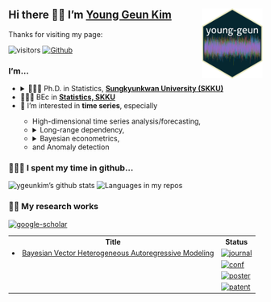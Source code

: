 
## Hi there 👋🏼 I’m [Young Geun Kim](https://ygeunkim.github.io) <a href='https://ygeunkim.github.io'><img src='man/images/ygeunlogo.png' align="right" height="139" /></a>

Thanks for visiting my page:

<!-- badges: start -->
![visitors](https://visitor-badge.laobi.icu/badge?page_id=ygeunkim.ygeunkim)
[![Github](https://img.shields.io/github/followers/ygeunkim?label=Follow&style=social)](https://github.com/ygeunkim)
<!-- badges: end -->

### I’m...

<ul>
<li>
<details>
<summary>
🧑🏼‍🎓 Ph.D. in Statistics,
<a href="https://www.skku.edu/eng/"><strong>Sungkyunkwan University
(SKKU)</strong></a>
</summary>
<ul>
<li>
Dissertation title: <em> Bayesian Modeling and Forecasting of High Dimensional Long Range Dependent Time Series </em>
</li>
<li>
Advisor: <a href="https://sites.google.com/view/crbaek">Changryong Baek</a>
</li>
</ul>
</details>
</li>
<li>
🧑🏼‍🎓 BEc in
<a href="https://stat.skku.edu/stat/index.do"><strong>Statistics, SKKU</strong></a>
</li>
<li>
🤔 I’m interested in <strong>time series</strong>, especially
</li>
<ul>
<li>
High-dimensional time series analysis/forecasting,
</li>
<li>
<details>
<summary>
Long-range dependency,
</summary>
<ul>
<li>
Vector heterogeneous autoregressive (VHAR) model
</li>
</ul>
</details>
</li>
<li>
<details>
<summary>
Bayesian econometrics,
</summary>
<ul>
<li>
Bayesian VAR/VHAR
</li>
</ul>
</details>
</li>
<li>
and Anomaly detection
</li>
</ul>
</ul>

### 🧑🏼‍💻 I spent my time in github…

![ygeunkim’s github
stats](https://github-readme-stats.vercel.app/api?username=ygeunkim&count_private=true&rank_icon=github&show_icons=true&hide_border=true&theme=solarized-dark)
![Languages in my
repos](https://github-readme-stats.vercel.app/api/top-langs/?username=ygeunkim&exclude_repo=ygeunkim.github.io,young-comment,young-giscuscomment,ygeunkim,ygeunkim-blogdown,young-blogdown&hide_border=true&langs_count=10&hide=TeX&theme=darcula&layout=compact&custom_title=Languages%20in%20my%20repos)

### ✍🏻 My research works

[![google-scholar](https://img.shields.io/badge/Google%20Scholar-Click-success?logo=google%20scholar&logoColor=4285F4&style=social)](https://scholar.google.com/citations?user=q-NdjAoAAAAJ&hl=en&authuser=3)

<table>
  <tr><th>Title</th><th>Status</th></tr>
  <tr>
    <td>
    <!-- JOURNAL:START --><li><a href=https://ygeunkim.github.io/publication/bvhar/>Bayesian Vector Heterogeneous Autoregressive Modeling</a></li><!-- JOURNAL:END -->
    </td>
    <td>
    <a href="https://ygeunkim.github.io/publication/#2"><img src="https://img.shields.io/badge/Journal%20articles-published-orange.svg" alt="journal"></a>
    </td>
  </tr>
  <tr>
    <td>
    <!-- CONF:START -->
    <!-- CONF:END -->
    </td>
    <td>
    <a href="https://ygeunkim.github.io/publication/#1"><img src="https://img.shields.io/badge/Conference%20paper-published-orange.svg" alt="conf"></a>
    </td>
  </tr>
  <tr>
    <td>
    <!-- POSTER:START -->
    <!-- POSTER:END -->
    </td>
    <td>
    <a href="https://ygeunkim.github.io/publication/#0"><img src="https://img.shields.io/badge/Workshops%20%26%20posters-published-orange.svg" alt="poster"></a>
    </td>
  </tr>
  <tr>
    <td>
    <!-- PATENT:START -->
    <!-- PATENT:END -->
    </td>
    <td>
    <a href="https://ygeunkim.github.io/publication/#8"><img src="https://img.shields.io/badge/Patents-granted-orange.svg" alt="patent"></a>
    </td>
  </tr>
</table>
